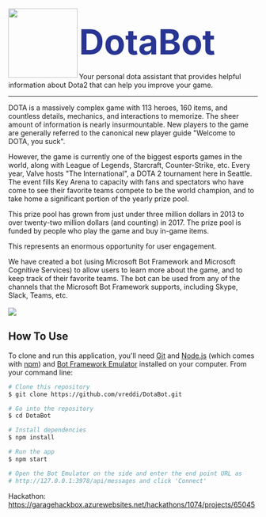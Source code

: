 # <img align="left" src="http://i.imgur.com/P71t0t8.gif" width="140px"><div style="margin-left: 100px; padding-top: 12px; font-size: 70px; padding-top: 25px; color: #283593">DotaBot</div>
Your personal dota assistant that provides helpful information about Dota2 that can help you improve your game.
<hr>
DOTA is a massively complex game with 113 heroes, 160 items, and countless details, mechanics, and interactions to memorize. The sheer amount of information is nearly insurmountable. New players to the game are generally referred to the canonical new player guide "Welcome to DOTA, you suck".

However, the game is currently one of the biggest esports games in the world, along with League of Legends, Starcraft, Counter-Strike, etc. Every year, Valve hosts "The International", a DOTA 2 tournament here in Seattle. The event fills Key Arena to capacity with fans and spectators who have come to see their favorite teams compete to be the world champion, and to take home a significant portion of the yearly prize pool.

This prize pool has grown from just under three million dollars in 2013 to over twenty-two million dollars (and counting) in 2017. The prize pool is funded by people who play the game and buy in-game items.

This represents an enormous opportunity for user engagement.

We have created a bot (using Microsoft Bot Framework and Microsoft Cognitive Services) to allow users to learn more about the game, and to keep track of their favorite teams. The bot can be used from any of the channels that the Microsoft Bot Framework supports, including Skype, Slack, Teams, etc.
<br>
<br>
<img align="center" src="https://i.imgur.com/XXjs43Y.png">
## How To Use

To clone and run this application, you'll need [Git](https://git-scm.com) and [Node.js](https://nodejs.org/en/download/) (which comes with [npm](http://npmjs.com)) and [Bot Framework Emulator](https://github.com/Microsoft/BotFramework-Emulator/releases) installed on your computer. From your command line:

```bash
# Clone this repository
$ git clone https://github.com/vreddi/DotaBot.git

# Go into the repository
$ cd DotaBot

# Install dependencies
$ npm install

# Run the app
$ npm start

# Open the Bot Emulator on the side and enter the end point URL as
# http://127.0.0.1:3978/api/messages and click 'Connect'
```

Hackathon: https://garagehackbox.azurewebsites.net/hackathons/1074/projects/65045
